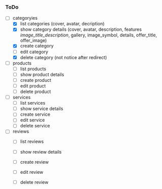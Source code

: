 ### ToDo
- [ ] categoryies
  - [x] list categories (cover, avatar, decription)
  - [x] show category details (cover, avatar, description, features _image_title_description_, gallery, image_symbol, details, offer_title, offer_image)
  - [x] create category
  - [ ] edit category
  - [x] delete category (not notice after redirect)

- [ ] products
  - [ ] list products
  - [ ] show product details
  - [ ] create product
  - [ ] edit product
  - [ ] delete product

- [ ] services
  - [ ] list services
  - [ ] show service details 
  - [ ] create service
  - [ ] edit service
  - [ ] delete service

- [ ] reviews
  - [ ] list reviews
  - [ ] show review details 
  - [ ] create review
  - [ ] edit review
  - [ ] delete review

